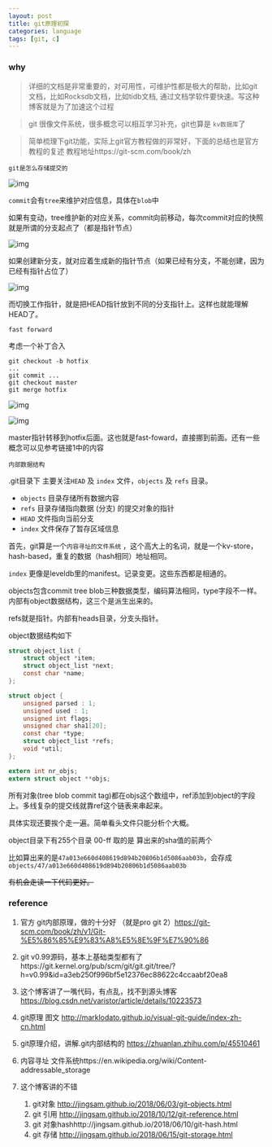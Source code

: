 ```yaml
---
layout: post
title: git原理初探
categories: language
tags: [git, c]
---
```


  

### why

> 详细的文档是非常重要的，对可用性，可维护性都是极大的帮助，比如git文档，比如Rocksdb文档，比如tidb文档, 通过文档学软件要快速。写这种博客就是为了加速这个过程

> git 很像文件系统，很多概念可以相互学习补充，git也算是 `kv数据库`了

> 简单梳理下git功能，实际上git官方教程做的非常好，下面的总结也是官方教程的复述 教程地址https://git-scm.com/book/zh



`git是怎么存储提交的`

![img](https://wanghenshui.github.io/assets/18333fig0301-tn.png)

`commit`会有`tree`来维护对应信息，具体在`blob`中

如果有变动，tree维护新的对应关系，commit向前移动，每次commit对应的快照就是所谓的分支起点了（都是指针节点）

![img](https://wanghenshui.github.io/assets/18333fig0303-tn.png)

如果创建新分支，就对应着生成新的指针节点（如果已经有分支，不能创建，因为已经有指针占位了）

![img](https://wanghenshui.github.io/assets/18333fig0304-tn.png)





而切换工作指针，就是把HEAD指针放到不同的分支指针上。这样也就能理解HEAD了。

`fast forward`

考虑一个补丁合入

```shell
git checkout -b hotfix
...
git commit ...
git checkout master
git merge hotfix
```

![img](https://wanghenshui.github.io/assets/18333fig0313-tn.png)

![img](https://wanghenshui.github.io/assets/18333fig0314-tn.png)

master指针转移到hotfix后面。这也就是fast-foward，直接挪到前面。还有一些概念可以见参考链接1中的内容





`内部数据结构`

.git目录下 主要关注`HEAD` 及 `index` 文件，`objects` 及 `refs` 目录。

- `objects` 目录存储所有数据内容
- `refs` 目录存储指向数据 (分支) 的提交对象的指针
- `HEAD` 文件指向当前分支
- `index` 文件保存了暂存区域信息

首先，git算是一个`内容寻址的文件系统` ，这个高大上的名词，就是一个kv-store，hash-based，重复的数据（hash相同）地址相同。

`index` 更像是leveldb里的manifest。记录变更。这些东西都是相通的。

objects包含commit tree blob三种数据类型，编码算法相同，type字段不一样。内部有object数据结构，这三个是派生出来的。

refs就是指针。内部有heads目录，分支头指针。

object数据结构如下

```c
struct object_list {
	struct object *item;
	struct object_list *next;
	const char *name;
};

struct object {
	unsigned parsed : 1;
	unsigned used : 1;
	unsigned int flags;
	unsigned char sha1[20];
	const char *type;
	struct object_list *refs;
	void *util;
};

extern int nr_objs;
extern struct object **objs;
```

所有对象(tree blob commit tag)都在objs这个数组中，ref添加到object的字段上。多线复杂的提交线就靠ref这个链表来串起来。

具体实现还要挨个走一遍。简单看头文件只能分析个大概。



object目录下有255个目录 00-ff 取的是 算出来的sha值的前两个

比如算出来的是`47a013e660d408619d894b20806b1d5086aab03b`，会存成`objects/47/a013e660d408619d894b20806b1d5086aab03b`





~~有机会走读一下代码更好。~~

### reference

1. 官方 git内部原理，做的十分好 （就是pro git 2）https://git-scm.com/book/zh/v1/Git-%E5%86%85%E9%83%A8%E5%8E%9F%E7%90%86

2. git v0.99源码，基本上基础类型都有了https://git.kernel.org/pub/scm/git/git.git/tree/?h=v0.99&id=a3eb250f996bf5e12376ec88622c4ccaabf20ea8

3. 这个博客讲了一嘴代码，有点乱，找不到源头博客 https://blog.csdn.net/varistor/article/details/10223573

4. git原理 图文 http://marklodato.github.io/visual-git-guide/index-zh-cn.html

5. git原理介绍，讲解.git内部结构的 https://zhuanlan.zhihu.com/p/45510461

6. 内容寻址 文件系统https://en.wikipedia.org/wiki/Content-addressable_storage

7. 这个博客讲的不错

   1. git对象 http://jingsam.github.io/2018/06/03/git-objects.html
   2. git 引用 http://jingsam.github.io/2018/10/12/git-reference.html
   3. git 对象hashhttp://jingsam.github.io/2018/06/10/git-hash.html
   4. git 存储 http://jingsam.github.io/2018/06/15/git-storage.html








